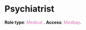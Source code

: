 # Psychiatrist

**Role type**: <font color= "#d673b2">Medical</font> . **Access**: <font color="#d673b2">Medbay</font>.




